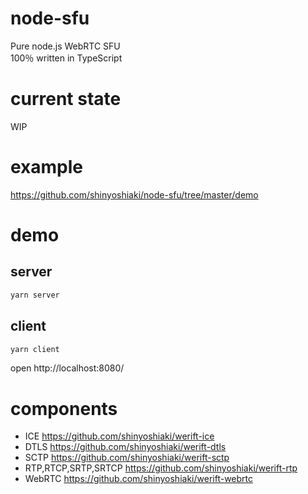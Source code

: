 # node-sfu

Pure node.js WebRTC SFU  
100％ written in TypeScript

# current state
WIP

# example

https://github.com/shinyoshiaki/node-sfu/tree/master/demo

# demo

## server

```sh
yarn server
```

## client

```sh
yarn client
```

open http://localhost:8080/

# components

- ICE https://github.com/shinyoshiaki/werift-ice
- DTLS https://github.com/shinyoshiaki/werift-dtls
- SCTP https://github.com/shinyoshiaki/werift-sctp
- RTP,RTCP,SRTP,SRTCP https://github.com/shinyoshiaki/werift-rtp
- WebRTC https://github.com/shinyoshiaki/werift-webrtc
